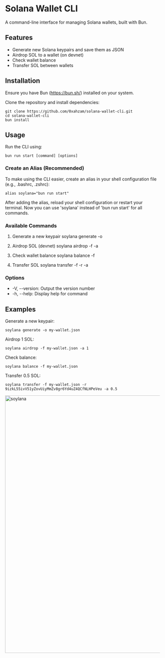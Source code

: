 # Solana Wallet CLI
A command-line interface for managing Solana wallets, built with Bun.

## Features
- Generate new Solana keypairs and save them as JSON
- Airdrop SOL to a wallet (on devnet)
- Check wallet balance
- Transfer SOL between wallets

## Installation
Ensure you have Bun (https://bun.sh/) installed on your system.

Clone the repository and install dependencies:
```
git clone https://github.com/0xahzam/solana-wallet-cli.git
cd solana-wallet-cli
bun install
```

## Usage
Run the CLI using:
```
bun run start [command] [options]
```

### Create an Alias (Recommended)
To make using the CLI easier, create an alias in your shell configuration file (e.g., .bashrc, .zshrc):

```
alias soylana="bun run start"
```

After adding the alias, reload your shell configuration or restart your terminal. Now you can use 'soylana' instead of 'bun run start' for all commands.

### Available Commands
1. Generate a new keypair
   soylana generate -o <output-file>

2. Airdrop SOL (devnet)
   soylana airdrop -f <keypair-file> -a <amount>

3. Check wallet balance
   soylana balance -f <keypair-file>

4. Transfer SOL
   soylana transfer -f <sender-keypair-file> -r <recipient-public-key> -a <amount>

### Options
- -V, --version: Output the version number
- -h, --help: Display help for command

## Examples
Generate a new keypair:
```
soylana generate -o my-wallet.json
```

Airdrop 1 SOL:
```
soylana airdrop -f my-wallet.json -a 1
```

Check balance:
```
soylana balance -f my-wallet.json
```
Transfer 0.5 SOL:
```
soylana transfer -f my-wallet.json -r 9izkL55ivV51yZovUiyMmZv8gr6Yd4uZ4QCfNLHPeVeu -a 0.5
```

<img width="836" alt="soylana" src="https://github.com/user-attachments/assets/3cdf2f9e-31da-4fc6-b593-e21f6bfe14ca">
